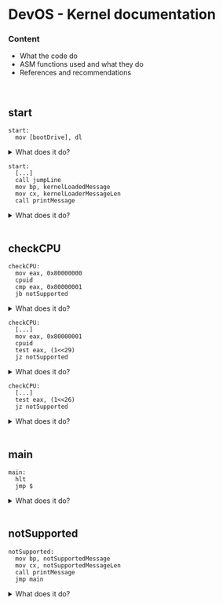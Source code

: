 # DevOS - Kernel documentation

### Content
- What the code do
- ASM functions used and what they do
- References and recommendations

<br>

## start

```ASM
start:
  mov [bootDrive], dl
```

<details>
  <summary>What does it do?</summary>
  <br>
    When the BIOS start, it saves the <strong>boot drive ID</strong> in <strong>DL register</strong>.
  <br>
    It's important info for us, so we copy it to the memory.
</details>


```ASM
start:
  [...]
  call jumpLine
  mov bp, kernelLoadedMessage
  mov cx, kernelLoaderMessageLen
  call printMessage
```

<details>
  <summary>What does it do?</summary>
  <br>
  Jump the first line to do not overwrite the bootloader message.
  <br>
  Print a message to let the user know that the kernel was successfully loaded.
</details>

<br>

## checkCPU

```ASM
checkCPU:
  mov eax, 0x80000000
  cpuid
  cmp eax, 0x80000001
  jb notSupported
```

<details>
  <summary>What does it do?</summary>
  <br>
  Call <strong>CPUID</strong> function and verify if it returned the value "0x80000001".
  <br>
  If this function do not return "0x80000001" it means that this function is not supported.
</details>

```ASM
checkCPU:
  [...]
  mov eax, 0x80000001
  cpuid
  test eax, (1<<29)
  jz notSupported
```

<details>
  <summary>What does it do?</summary>
  <br>
  Get the value returned from CPUID and verify if the bit of eax (eax<<29) is set.
  <br>
  The 29th bit of eax (eax<<29) indicates if the <strong>Long Mode (64 bits)</strong> is available.
</details>

```ASM
checkCPU:
  [...]
  test eax, (1<<26)
  jz notSupported
```

<details>
  <summary>What does it do?</summary>
  <br>
  Get the value returned from CPUID and verify if the bit of eax (eax<<26) is set.
  <br>
  The 26th bit of eax (eax<<26) indicates if the processor supports 1 Gibibyte pages.
</details>

<br>

## main

```ASM
main:
  hlt
  jmp $
```

<details>
  <summary>What does it do?</summary>
  <br>
  Infinite loop
</details>

<br>

## notSupported

```ASM
notSupported:
  mov bp, notSupportedMessage
  mov cx, notSupportedMessageLen
  call printMessage
  jmp main
```

<details>
  <summary>What does it do?</summary>
  <br>
  Print not supported message and jump to main
</details>
